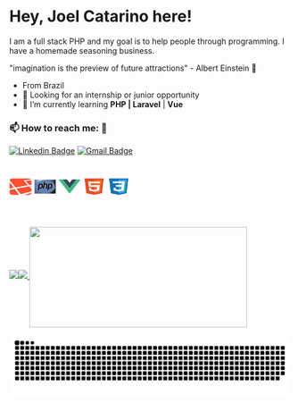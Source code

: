 # Hey, Joel Catarino here!
I am a full stack PHP and my goal is to help people through programming. I have a homemade seasoning business. 

"imagination is the preview of future attractions" - Albert Einstein 🧠

- From Brazil
- :rocket: Looking for an internship or junior opportunity
- 🌱 I’m currently learning **PHP | Laravel** | **Vue**

<h3 align="left">📫 How to reach me: 🧙</h3>

[![Linkedin Badge](https://img.shields.io/badge/-LinkedIn-blue?style=flat-square&logo=Linkedin&logoColor=white&link=https://www.linkedin.com/in/joel-catarino-977a8a19b/)](https://www.linkedin.com/in/joel-catarino-977a8a19b/) [![Gmail Badge](https://img.shields.io/badge/-Gmail-c14438?style=flat-square&logo=Gmail&logoColor=white&link=mailto:joelscatarino@outlook.com)](mailto:joelscatarino@outlook.com)

<div style="display: inline_block"><br>
    <img align="center" alt="-laravel" height="30" width="40" src="https://raw.githubusercontent.com/devicons/devicon/master/icons/laravel/laravel-plain.svg"> 
    <img align="center" alt="-PHP" height="50" width="40" src="https://raw.githubusercontent.com/devicons/devicon/master/icons/php/php-original.svg">
    <img align="center" alt="-VUE" height="30" width="40" src="https://raw.githubusercontent.com/devicons/devicon/master/icons/vuejs/vuejs-original.svg">
    <img align="center" alt="-html5" height="30" width="40" src="https://raw.githubusercontent.com/devicons/devicon/master/icons/html5/html5-original.svg">
    <img align="center" alt="-css3" height="30" width="40" src="https://raw.githubusercontent.com/devicons/devicon/master/icons/css3/css3-original.svg">
    </div>

 ##
<br>
<div>
  <a href="https://github.com/joelcatarino">
  <img height="180em" src="https://github-readme-stats.vercel.app/api?username=joelcatarino&show_icons=true&theme=vue&include_all_commits=true&count_private=true&custom_title=My Github Stats"/><img height="180em" src="https://github-readme-stats.vercel.app/api/top-langs/?username=joelcatarino&layout=compact&langs_count=20&theme=vue&custom_title=Top Languages"/>
      <img align="center" width="88%" height="180em" src="https://i.vimeocdn.com/video/889613003_640x360.jpg.jpg">
<div>
    
  ![Snake animation](https://github.com/wellingtoncarneirobarbosa/wellingtoncarneirobarbosa/blob/output/github-contribution-grid-snake.svg)
 
